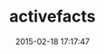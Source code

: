 ---
layout: post
title:  "activefacts"
repo:   "cjheath/activefacts"
date:   2015-02-18 17:17:47
gemurl: http://github.com/cjheath/activefacts
---